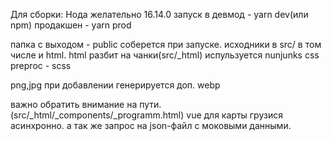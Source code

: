 Для сборки: Нода желательно 16.14.0
запуск в девмод - yarn dev(или npm)
продакшен - yarn prod

папка с выходом - public соберется при запуске.
исходники в src/ в том числе и html. html  разбит на чанки(src/_html) испульзуется nunjunks
css preproc - scss

png,jpg при добавлении генерируется доп. webp

важно обратить внимание на пути. (src/_html/_components/_programm.html) vue для карты грузися асинхронно. а так же запрос на json-файл с моковыми данными.
